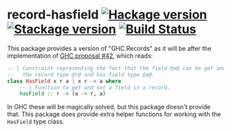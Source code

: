 # record-hasfield [![Hackage version](https://img.shields.io/hackage/v/record-hasfield.svg?label=Hackage)](https://hackage.haskell.org/package/record-hasfield) [![Stackage version](https://www.stackage.org/package/record-hasfield/badge/nightly?label=Stackage)](https://www.stackage.org/package/record-hasfield) [![Build Status](https://img.shields.io/travis/ndmitchell/record-hasfield/master.svg)](https://travis-ci.org/ndmitchell/record-hasfield)

This package provides a version of "GHC.Records" as it will be after the implementation of
[GHC proposal #42](https://github.com/ghc-proposals/ghc-proposals/blob/master/proposals/0042-record-set-field.rst), which reads:

```haskell
-- | Constraint representing the fact that the field @x@ can be get and set on
--   the record type @r@ and has field type @a@.
class HasField x r a | x r -> a where
    -- | Function to get and set a field in a record.
    hasField :: r -> (a -> r, a)
```

In GHC these will be magically solved, but this package doesn't provide that. This package does provide extra helper functions for working with the `HasField` type class.
